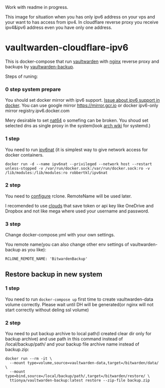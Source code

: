 Work with readme in progress.

This image for situation when you has only ipv6 address on your vps and your want to has access from ipv4. In cloudflare reverse proxy you receive ipv4&ipv6 address even you have only one address.

# vaultwarden-cloudflare-ipv6

This is docker-compose that run [vaultwarden](https://github.com/dani-garcia/vaultwarden) with [nginx](https://github.com/nginxinc/docker-nginx) reverse proxy and backups by [vaultwarden-backup](https://github.com/ttionya/vaultwarden-backup/).

Steps of runing:

### 0 step system prepare

You should set docker mirror with ipv6 support. [Issue about ipv6 support in docker](https://github.com/docker/roadmap/issues/89#issuecomment-817263625). You can use google mirror https://mirror.gcr.io or docker ipv6-only mirror registry.ipv6.docker.com

Мery desirable to set [nat64](https://nat64.xyz/) o somefing can be broken. You shoud set selected dns as single proxy in the system(look [arch wiki](https://wiki.archlinux.org/title/systemd-resolved) for systemd.)

### 1 step

You need to run [ipv6nat](https://github.com/robbertkl/docker-ipv6nat) (it is simplest way to give network access for docker containers.

```
docker run -d --name ipv6nat --privileged --network host --restart unless-stopped -v /var/run/docker.sock:/var/run/docker.sock:ro -v /lib/modules:/lib/modules:ro robbertkl/ipv6nat
```

### 2 step

You need to [configure](https://github.com/ttionya/vaultwarden-backup/#backup) rclone. RemoteName will be used later.

I recomended to use [clouds](https://rclone.org/overview/) that save token or api key like OneDrive and Dropbox and not like mega where used your username and password.

### 3 step

Change docker-compose.yml with your own settings.

You remote name(you can also change other env settings of vaultwarden-backup as you like):
```
RCLONE_REMOTE_NAME: 'BitwardenBackup'
```

## Restore backup in new system

### 1 step

You need to run ```docker-compose up``` first time to create vaultwarden-data volume correctly. Please wait until DH will be generated(or nginx will not start correctly without deling  ssl volume)

### 2 step

You need to put backup archive to local path(I created clear dir only for backup archive) and use path in this command instead of /local/backup/path/ and your backup file archive name instead of backup.zip:

```
docker run --rm -it \
  --mount type=volume,source=vaultwarden-data,target=/bitwarden/data/ \
  --mount type=bind,source=/local/backup/path/,target=/bitwarden/restore/ \
  ttionya/vaultwarden-backup:latest restore --zip-file backup.zip
```
